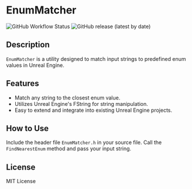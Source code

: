 # EnumMatcher
![GitHub Workflow Status](https://img.shields.io/github/workflow/status/your_github_username_here/EnumMatcher/Build%20and%20Test%20Unreal%20Engine%20Project)
![GitHub release (latest by date)](https://img.shields.io/github/v/release/your_github_username_here/EnumMatcher)

## Description
`EnumMatcher` is a utility designed to match input strings to predefined enum values in Unreal Engine.

## Features
- Match any string to the closest enum value.
- Utilizes Unreal Engine's FString for string manipulation.
- Easy to extend and integrate into existing Unreal Engine projects.

## How to Use
Include the header file `EnumMatcher.h` in your source file. Call the `FindNearestEnum` method and pass your input string.

## License
MIT License
